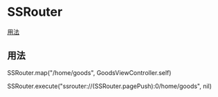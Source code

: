 # SSRouter
[用法](#用法)




## 用法
SSRouter.map("/home/goods", GoodsViewController.self)

SSRouter.execute("ssrouter://\(SSRouter.pagePush):0/home/goods", nil)
